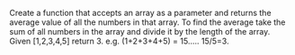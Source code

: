 Create a function that accepts an array as a parameter and returns the average value of all the numbers in that array.
To find the average take the sum of all numbers in the array and divide it by the length of the array.
Given [1,2,3,4,5] return 3.
e.g. (1+2+3+4+5) = 15..... 15/5=3.
